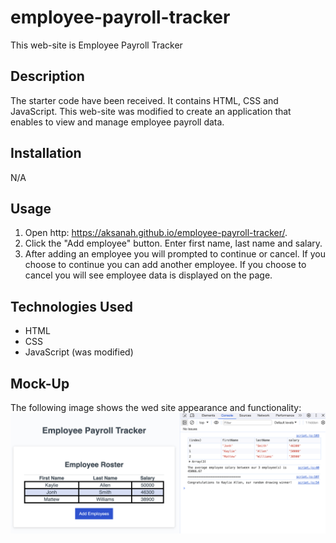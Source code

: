 # employee-payroll-tracker
This web-site is Employee Payroll Tracker

## Description
The starter code have been received. It contains HTML, CSS and JavaScript.
This web-site was modified to create an application that enables to view and manage employee payroll data.

## Installation
N/A

## Usage
1. Open http: https://aksanah.github.io/employee-payroll-tracker/.
2. Click the "Add employee" button. Enter first name, last name and salary.
3. After adding an employee you will prompted to continue or cancel. If you choose to continue you can add another employee. If you choose to cancel you will see employee data is displayed on the page.

## Technologies Used
- HTML
- CSS
- JavaScript (was modified)

## Mock-Up
The following image shows the wed site appearance and functionality:
![Getting Started](./Develop/images/mockup.png)